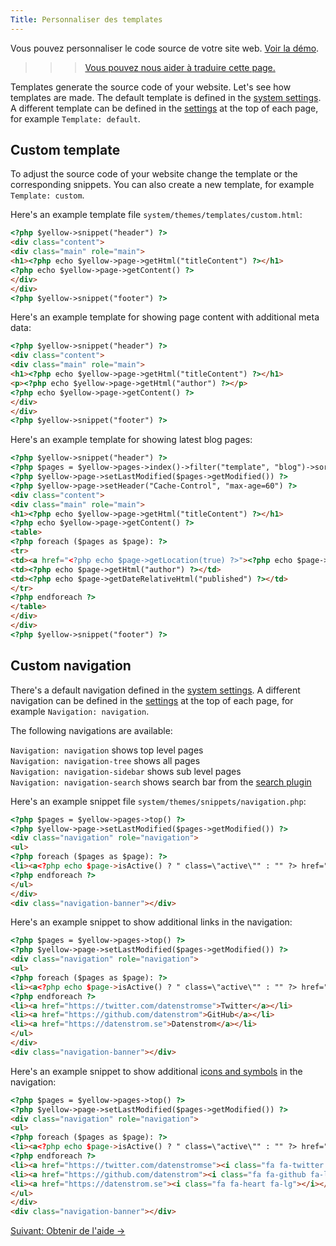 ```yaml
---
Title: Personnaliser des templates
---
```

Vous pouvez personnaliser le code source de votre site web. [Voir la démo](/fr/tests/custom-template).

>>> [Vous pouvez nous aider à traduire cette page.](https://github.com/datenstrom/yellow-developers/blob/master/content/3-fr/4-help/customising-templates.md)

Templates generate the source code of your website. Let's see how templates are made. The default template is defined in the [system settings](adjusting-system#system-settings). A different template can be defined in the [settings](markdown-cheat-sheet#settings) at the top of each page, for example `Template: default`.

## Custom template

To adjust the source code of your website change the template or the corresponding snippets. You can also create a new template, for example `Template: custom`.

Here's an example template file `system/themes/templates/custom.html`:

``` html
<?php $yellow->snippet("header") ?>
<div class="content">
<div class="main" role="main">
<h1><?php echo $yellow->page->getHtml("titleContent") ?></h1>
<?php echo $yellow->page->getContent() ?>
</div>
</div>
<?php $yellow->snippet("footer") ?>
```

Here's an example template for showing page content with additional meta data:

``` html
<?php $yellow->snippet("header") ?>
<div class="content">
<div class="main" role="main">
<h1><?php echo $yellow->page->getHtml("titleContent") ?></h1>
<p><?php echo $yellow->page->getHtml("author") ?></p>
<?php echo $yellow->page->getContent() ?>
</div>
</div>
<?php $yellow->snippet("footer") ?>
```

Here's an example template for showing latest blog pages:

``` html
<?php $yellow->snippet("header") ?>
<?php $pages = $yellow->pages->index()->filter("template", "blog")->sort("published", false)->limit(5) ?>
<?php $yellow->page->setLastModified($pages->getModified()) ?>
<?php $yellow->page->setHeader("Cache-Control", "max-age=60") ?>
<div class="content">
<div class="main" role="main">
<h1><?php echo $yellow->page->getHtml("titleContent") ?></h1>
<?php echo $yellow->page->getContent() ?>
<table>
<?php foreach ($pages as $page): ?>
<tr>
<td><a href="<?php echo $page->getLocation(true) ?>"><?php echo $page->getHtml("title") ?></a></td>
<td><?php echo $page->getHtml("author") ?></td>
<td><?php echo $page->getDateRelativeHtml("published") ?></td>
</tr>
<?php endforeach ?>
</table>
</div>
</div>
<?php $yellow->snippet("footer") ?>
```

## Custom navigation

There's a default navigation defined in the [system settings](adjusting-system#system-settings). A different navigation can be defined in the [settings](markdown-cheat-sheet#settings) at the top of each page, for example `Navigation: navigation`.

The following navigations are available:

`Navigation: navigation` shows top level pages  
`Navigation: navigation-tree` shows all pages  
`Navigation: navigation-sidebar` shows sub level pages  
`Navigation: navigation-search` shows search bar from the [search plugin](https://github.com/datenstrom/yellow-plugins/tree/master/search)  

Here's an example snippet file `system/themes/snippets/navigation.php`:

``` html
<?php $pages = $yellow->pages->top() ?>
<?php $yellow->page->setLastModified($pages->getModified()) ?>
<div class="navigation" role="navigation">
<ul>
<?php foreach ($pages as $page): ?>
<li><a<?php echo $page->isActive() ? " class=\"active\"" : "" ?> href="<?php echo $page->getLocation(true) ?>"><?php echo $page->getHtml("titleNavigation") ?></a></li>
<?php endforeach ?>
</ul>
</div>
<div class="navigation-banner"></div>
```

Here's an example snippet to show additional links in the navigation:

``` html
<?php $pages = $yellow->pages->top() ?>
<?php $yellow->page->setLastModified($pages->getModified()) ?>
<div class="navigation" role="navigation">
<ul>
<?php foreach ($pages as $page): ?>
<li><a<?php echo $page->isActive() ? " class=\"active\"" : "" ?> href="<?php echo $page->getLocation(true) ?>"><?php echo $page->getHtml("titleNavigation") ?></a></li>
<?php endforeach ?>
<li><a href="https://twitter.com/datenstromse">Twitter</a></li>
<li><a href="https://github.com/datenstrom">GitHub</a></li>
<li><a href="https://datenstrom.se">Datenstrom</a></li>
</ul>
</div>
<div class="navigation-banner"></div>
```

Here's an example snippet to show additional [icons and symbols](https://github.com/datenstrom/yellow-plugins/tree/master/fontawesome) in the navigation:

``` html
<?php $pages = $yellow->pages->top() ?>
<?php $yellow->page->setLastModified($pages->getModified()) ?>
<div class="navigation" role="navigation">
<ul>
<?php foreach ($pages as $page): ?>
<li><a<?php echo $page->isActive() ? " class=\"active\"" : "" ?> href="<?php echo $page->getLocation(true) ?>"><?php echo $page->getHtml("titleNavigation") ?></a></li>
<?php endforeach ?>
<li><a href="https://twitter.com/datenstromse"><i class="fa fa-twitter fa-lg"></i></a></li>
<li><a href="https://github.com/datenstrom"><i class="fa fa-github fa-lg"></i></a></li>
<li><a href="https://datenstrom.se"><i class="fa fa-heart fa-lg"></i></a></li>
</ul>
</div>
<div class="navigation-banner"></div>
```

[Suivant: Obtenir de l'aide →](support)